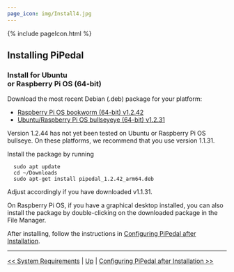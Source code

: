 ```yaml
---
page_icon: img/Install4.jpg
---
```


{% include pageIcon.html %}


## Installing PiPedal


### Install for Ubuntu <br/>or Raspberry Pi OS (64-bit)


Download the most recent Debian (.deb) package for your platform:

- [Raspberry Pi OS bookworm (64-bit) v1.2.42](https://github.com/rerdavies/pipedal/releases/download/)
- [Ubuntu/Raspberry Pi OS bullseyeye (64-bit) v1.2.31](https://github.com/rerdavies/pipedal/releases/download/v1.1.31/pipedal_1.1.31_arm64.deb)

Version 1.2.44 has not yet been tested on Ubuntu or Raspberry Pi OS bullseye. On these platforms, we recommend that you use version 1.1.31.

Install the package by running 

```
  sudo apt update
  cd ~/Downloads  
  sudo apt-get install pipedal_1.2.42_arm64.deb 
```
Adjust accordingly if you have downloaded v1.1.31.

On Raspberry Pi OS, if you have a graphical desktop installed, you can also install the package by double-clicking on the downloaded package in the File Manager.


After installing, follow the instructions in [Configuring PiPedal after Installation](Configuring.md).


--------
[<< System Requirements](SystemRequirements.md) | [Up](Documentation.md) | [Configuring PiPedal after Installation >>](Configuring.md)
